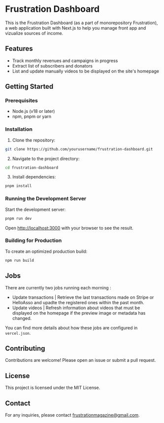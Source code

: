 # Frustration Dashboard

This is the Frustration Dashboard (as a part of monorepository Frustration), a web application built with Next.js to help you manage front app and vizualize sources of income.

## Features

- Track monthly revenues and campaigns in progress
- Extract list of subscribers and donators
- List and update manually videos to be displayed on the site's homepage

## Getting Started

### Prerequisites

- Node.js (v18 or later)
- npm, pnpm or yarn

### Installation

1. Clone the repository:
  ```bash
  git clone https://github.com/yourusername/frustration-dashboard.git
  ```
2. Navigate to the project directory:
  ```bash
  cd frustration-dashboard
  ```
3. Install dependencies:
  ```bash
  pnpm install
  ```

### Running the Development Server

Start the development server:
```bash
pnpm run dev
```

Open [http://localhost:3000](http://localhost:3000) with your browser to see the result.

### Building for Production

To create an optimized production build:
```bash
npm run build
```

## Jobs

There are currently two jobs running each morning :

- Update transactions | Retrieve the last transactions made on Stripe or HelloAsso and upadte the registered ones within the past month.
- Update videos | Refresh information about videos that must be displayed on the homepage if the preview image or metadata has changed.

You can find more details about how these jobs are configured in `vercel.json`.

## Contributing

Contributions are welcome! Please open an issue or submit a pull request.

## License

This project is licensed under the MIT License.

## Contact

For any inquiries, please contact [frustrationmagazine@gmail.com](mailto:frustrationmagazine@gmail.com).
